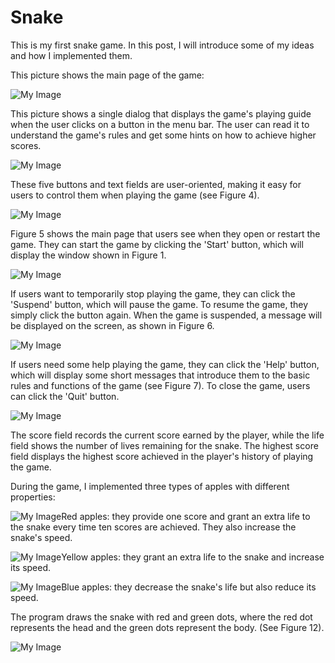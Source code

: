 # Snake

This is my first snake game. In this post, I will introduce some of my ideas and how I implemented them.

This picture shows the main page of the game:

![My Image](Picture1.png)

This picture shows a single dialog that displays the game's playing guide when the user clicks on a button in the menu bar. The user can read it to understand the game's rules and get some hints on how to achieve higher scores.

![My Image](Picture1.png)

These five buttons and text fields are user-oriented, making it easy for users to control them when playing the game (see Figure 4).

![My Image](Picture1.png)

Figure 5 shows the main page that users see when they open or restart the game. They can start the game by clicking the 'Start' button, which will display the window shown in Figure 1.

![My Image](Picture1.png)

If users want to temporarily stop playing the game, they can click the 'Suspend' button, which will pause the game. To resume the game, they simply click the button again. When the game is suspended, a message will be displayed on the screen, as shown in Figure 6.

![My Image](Picture1.png)

If users need some help playing the game, they can click the 'Help' button, which will display some short messages that introduce them to the basic rules and functions of the game (see Figure 7). To close the game, users can click the 'Quit' button.

![My Image](Picture1.png)

The score field records the current score earned by the player, while the life field shows the number of lives remaining for the snake. The highest score field displays the highest score achieved in the player's history of playing the game.

During the game, I implemented three types of apples with different properties:

![My Image](Picture1.png)Red apples: they provide one score and grant an extra life to the snake every time ten scores are achieved. They also increase the snake's speed.

![My Image](Picture1.png)Yellow apples: they grant an extra life to the snake and increase its speed.

![My Image](Picture1.png)Blue apples: they decrease the snake's life but also reduce its speed.

The program draws the snake with red and green dots, where the red dot represents the head and the green dots represent the body. (See Figure 12).

![My Image](Picture1.png)

